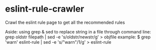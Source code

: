 # eslint-rule-crawler
Crawl the eslint rule page to get all the recommended rules


Aside:
using grep & sed to replace string in a file through command line:
grep oldstr filepath | sed -e 's/oldstr/newstr/g' > objfile
example: $ grep 'warn' eslint-rule | sed -e 's/"warn"/1/g' > eslint-rule
